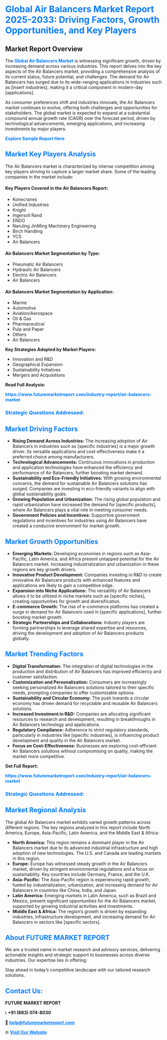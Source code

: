 <h1 style="color: #007BFF;">Global Air Balancers Market Report 2025-2033: Driving Factors, Growth Opportunities, and Key Players</h1>

<section id="overview">
<h2>Market Report Overview</h2>
<p>The <a href="https://www.futuremarketreport.com/industry-report/air-balancers-market" style="color: #007BFF; text-decoration: none;"><strong>Global Air Balancers Market</strong></a> is witnessing significant growth, driven by increasing demand across various industries. This report delves into the key aspects of the Air Balancers market, providing a comprehensive analysis of its current status, future potential, and challenges. The demand for Air Balancers has surged due to its wide-ranging applications in industries such as [insert industries], making it a critical component in modern-day [applications].</p>
<p>As consumer preferences shift and industries innovate, the Air Balancers market continues to evolve, offering both challenges and opportunities for stakeholders. The global market is expected to expand at a substantial compound annual growth rate (CAGR) over the forecast period, driven by technological advancements, emerging applications, and increasing investments by major players.</p>
</section>

<section id="overview">
<p><a href="https://www.futuremarketreport.com/request-sample/reportId=99745" style="color: #007BFF; text-decoration: none;"><strong>Explore Sample Report Here</strong></a></p>
</section>

<section id="key-players">
<h2 style="color: #007BFF;">Market Key Players Analysis</h2>
<p>The Air Balancers market is characterized by intense competition among key players striving to capture a larger market share. Some of the leading companies in the market include:</p>
<h4>Key Players Covered in the Air Balancers Report:</h4>
<ul><li>Konecranes</li><li>Unified Industries</li><li>Knight</li><li>Ingersoll Rand</li><li>ENDO</li><li>NanJing JinMing Machinery Engineering</li><li>Birch Handling</li><li>YCS</li><li>Air Balancers</li></ul>
<h4>Air Balancers Market Segmentation by Type:</h4>
<ul><li>Pneumatic Air Balancers</li><li>Hydraulic Air Balancers</li><li>Electric Air Balancers</li><li>Air Balancers</li></ul>

<h4>Air Balancers Market Segmentation by Application:</h4>
<ul><li>Marine</li><li>Automotive</li><li>Aviation/Aerospace</li><li>Oil &amp; Gas</li><li>Pharmaceutical</li><li>Pulp and Paper</li><li>Others</li><li>Air Balancers</li></ul>
<p><strong>Key Strategies Adopted by Market Players:</strong></p>
<ul>
<li>Innovation and R&D</li>
<li>Geographical Expansion</li>
<li>Sustainability Initiatives</li>
<li>Mergers and Acquisitions</li>
</ul>
</section>

<section>
<p><strong>Read Full Analysis: </strong></p><a href="https://www.futuremarketreport.com/industry-report/air-balancers-market" style="color: #007BFF; text-decoration: none;"><strong>https://www.futuremarketreport.com/industry-report/air-balancers-market</strong></a>
<h3 style="color: #007BFF;">Strategic Questions Addressed:</h3>
</section>

<section id="driving-factors">
<h2 style="color: #007BFF;">Market Driving Factors</h2>
<ul>
<li><strong>Rising Demand Across Industries:</strong> The increasing adoption of Air Balancers in industries such as [specific industries] is a major growth driver. Its versatile applications and cost-effectiveness make it a preferred choice among manufacturers.</li>
<li><strong>Technological Advancements:</strong> Continuous innovations in production and application technologies have enhanced the efficiency and performance of Air Balancers, further boosting market demand.</li>
<li><strong>Sustainability and Eco-Friendly Initiatives:</strong> With growing environmental concerns, the demand for sustainable Air Balancers solutions has surged. Companies are investing in eco-friendly variants to align with global sustainability goals.</li>
<li><strong>Growing Population and Urbanization:</strong> The rising global population and rapid urbanization have increased the demand for [specific products], where Air Balancers plays a vital role in meeting consumer needs.</li>
<li><strong>Government Policies and Incentives:</strong> Supportive government regulations and incentives for industries using Air Balancers have created a conducive environment for market growth.</li>
</ul>
</section>

<section id="growth-opportunities">
<h2 style="color: #007BFF;">Market Growth Opportunities</h2>
<ul>
<li><strong>Emerging Markets:</strong> Developing economies in regions such as Asia-Pacific, Latin America, and Africa present untapped potential for the Air Balancers market. Increasing industrialization and urbanization in these regions are key growth drivers.</li>
<li><strong>Innovative Product Development:</strong> Companies investing in R&D to create innovative Air Balancers products with enhanced features and applications are likely to gain a competitive edge.</li>
<li><strong>Expansion into Niche Applications:</strong> The versatility of Air Balancers allows it to be utilized in niche markets such as [specific niches], creating opportunities for growth and diversification.</li>
<li><strong>E-commerce Growth:</strong> The rise of e-commerce platforms has created a surge in demand for Air Balancers used in [specific applications], further boosting market growth.</li>
<li><strong>Strategic Partnerships and Collaborations:</strong> Industry players are forming partnerships to leverage shared expertise and resources, driving the development and adoption of Air Balancers products globally.</li>
</ul>
</section>

<section id="trending-factors">
<h2 style="color: #007BFF;">Market Trending Factors</h2>
<ul>
<li><strong>Digital Transformation:</strong> The integration of digital technologies in the production and distribution of Air Balancers has improved efficiency and customer satisfaction.</li>
<li><strong>Customization and Personalization:</strong> Consumers are increasingly seeking personalized Air Balancers solutions tailored to their specific needs, prompting companies to offer customizable options.</li>
<li><strong>Sustainability and Circular Economy:</strong> The push towards a circular economy has driven demand for recyclable and reusable Air Balancers solutions.</li>
<li><strong>Increased Investment in R&D:</strong> Companies are allocating significant resources to research and development, resulting in breakthroughs in Air Balancers technology and applications.</li>
<li><strong>Regulatory Compliance:</strong> Adherence to strict regulatory standards, particularly in industries like [specific industries], is influencing product development and quality in the Air Balancers market.</li>
<li><strong>Focus on Cost-Effectiveness:</strong> Businesses are exploring cost-efficient Air Balancers solutions without compromising on quality, making the market more competitive.</li>
</ul>
</section>

<section>
<p><strong>Get Full Report: </strong></p><a href="https://www.futuremarketreport.com/industry-report/air-balancers-market" style="color: #007BFF; text-decoration: none;"><strong>https://www.futuremarketreport.com/industry-report/air-balancers-market</strong></a>
<h3 style="color: #007BFF;">Strategic Questions Addressed:</h3>
</section>


<section id="regional-analysis">
<h2 style="color: #007BFF;">Market Regional Analysis</h2>
<p>The global Air Balancers market exhibits varied growth patterns across different regions. The key regions analyzed in this report include North America, Europe, Asia-Pacific, Latin America, and the Middle East & Africa:</p>
<ul>
<li><strong>North America:</strong> This region remains a dominant player in the Air Balancers market due to its advanced industrial infrastructure and high adoption of new technologies. The U.S. and Canada are leading markets in this region.</li>
<li><strong>Europe:</strong> Europe has witnessed steady growth in the Air Balancers market, driven by stringent environmental regulations and a focus on sustainability. Key countries include Germany, France, and the U.K.</li>
<li><strong>Asia-Pacific:</strong> The Asia-Pacific region is experiencing rapid growth, fueled by industrialization, urbanization, and increasing demand for Air Balancers in countries like China, India, and Japan.</li>
<li><strong>Latin America:</strong> Emerging markets in Latin America, such as Brazil and Mexico, present significant opportunities for the Air Balancers market, supported by growing industrial activities and investments.</li>
<li><strong>Middle East & Africa:</strong> The region’s growth is driven by expanding industries, infrastructure development, and increasing demand for Air Balancers in sectors like [specific sectors].</li>
</ul>
</section>

<footer>
<h2 style="color: #007BFF;">About FUTURE MARKET REPORT</h2>
<p>We are a trusted name in market research and advisory services, delivering actionable insights and strategic support to businesses across diverse industries. Our expertise lies in offering:</p>

<p>Stay ahead in today’s competitive landscape with our tailored research solutions.</p>

<h2 style="color: #007BFF;">Contact Us:</h2>
<p><strong>FUTURE MARKET REPORT</strong></p>
<p>📞 <strong>+91 (883) 074-8030</strong></p>
<p>📧 <strong><a href="mailto:help@futuremarketreport.com" style="color: #007BFF;">help@futuremarketreport.com</a></strong></p>
<p>🌐 <strong><a href="https://www.futuremarketreport.com/" style="color: #007BFF;">Visit Our Website</a></strong></p>
</footer>
